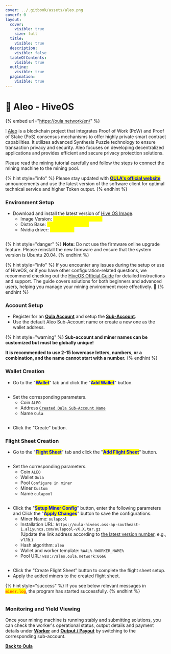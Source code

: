 ```yaml
---
cover: ../.gitbook/assets/aleo.png
coverY: 0
layout:
  cover:
    visible: true
    size: full
  title:
    visible: true
  description:
    visible: false
  tableOfContents:
    visible: true
  outline:
    visible: true
  pagination:
    visible: true
---
```


# 🤖 Aleo - HiveOS

{% embed url="https://oula.network/en/" %}

&#x20;❕ [Aleo](https://www.aleo.org/) is a blockchain project that integrates Proof of Work (PoW) and Proof of Stake (PoS) consensus mechanisms to offer highly private smart contract capabilities. It utilizes advanced Synthesis Puzzle technology to ensure transaction privacy and security. Aleo focuses on developing decentralized applications and provides efficient and secure privacy protection solutions.



Please read the mining tutorial carefully and follow the steps to connect the mining machine to the mining pool.

{% hint style="info" %}
Please stay updated with [<mark style="color:blue;">**OULA's official website**</mark>](https://oula.network/en) announcements and use the latest version of the software client for optimal technical service and higher Token output.
{% endhint %}

### **Environment Setup**

* Download and install the latest version of [Hive OS Image](https://hiveon.com/install/).&#x20;
  * Image Version: <mark style="color:yellow;">HiveOS-0.6-227-stable</mark>&#x20;
  * Distro Base: <mark style="color:yellow;">Ubuntu 20.04.6 LTS</mark>
  * Nvidia driver: <mark style="color:yellow;">v535.171.04</mark>

<figure><img src="../.gitbook/assets/image (1) (1) (1).png" alt=""><figcaption></figcaption></figure>

{% hint style="danger" %}
**Note:** Do not use the firmware online upgrade feature. Please reinstall the new firmware and ensure that the system version is Ubuntu 20.04.
{% endhint %}

{% hint style="info" %}
If you encounter any issues during the setup or use of HiveOS, or if you have other configuration-related questions, we recommend checking out the [HiveOS Official Guide](https://hiveon.com/knowledge-base/guides/) for detailed instructions and support. The guide covers solutions for both beginners and advanced users, helping you manage your mining environment more effectively. 📘
{% endhint %}

### **Account Setup**

* Register for an [**Oula Account**](https://oula.network/en/register) and setup the [**Sub-Account**](https://oula.network/en/pool/manager?tab=subAccount).
* Use the default Aleo Sub-Account name or create a new one as the wallet address.&#x20;

{% hint style="warning" %}
**Sub-account and miner names can be customized but must be globally unique!**&#x20;

**It is recommended to use 2-15 lowercase letters, numbers, or a combination, and the name cannot start with a number.**
{% endhint %}

### &#x20;Wallet Creation

* Go to the "<mark style="color:blue;">**Wallet**</mark>" tab and click the "<mark style="color:blue;">**Add Wallet**</mark>" button.

<figure><img src="../.gitbook/assets/image (3).png" alt=""><figcaption></figcaption></figure>

* Set the corresponding parameters.
  * Coin `ALEO`
  * Address [`Created Oula Sub-Account Name`](https://oula.network/en/pool/manager?tab=subAccount)
  * Name `Oula`

<figure><img src="../.gitbook/assets/image (10).png" alt=""><figcaption></figcaption></figure>

* Click the "Create" button.

### Flight Sheet Creation

* Go to the "<mark style="color:blue;">**Flight Sheet**</mark>" tab and click the "<mark style="color:blue;">**Add Flight Sheet**</mark>" button.

<figure><img src="../.gitbook/assets/image (5).png" alt=""><figcaption></figcaption></figure>

* Set the corresponding parameters.
  * Coin `ALEO`
  * Wallet `Oula`
  * Pool `Configure in miner`
  * Miner `Custom`
  * Name `oulapool`

<figure><img src="../.gitbook/assets/image (6).png" alt=""><figcaption></figcaption></figure>

* Click the "<mark style="color:blue;">**Setup Miner Config**</mark>" button, enter the following parameters and Click the "<mark style="color:blue;">**Apply Changes**</mark>" button to save the configurations.
  * Miner Name: `oulapool`
  * Installation URL: `https://oula-hiveos.oss-ap-southeast-1.aliyuncs.com/oulapool-vX.X.tar.gz`\
    (Update the link address according to [the latest version number](https://app.gitbook.com/s/yseWjqJcypCcEst0oC22/), e.g., v1.15.)
  * Hash algorithm: `aleo`
  * Wallet and worker template: `%WAL%.%WORKER_NAME%`
  * Pool URL: `wss://aleo.oula.network:6666`

<figure><img src="../.gitbook/assets/image (9).png" alt=""><figcaption></figcaption></figure>

* Click the "Create Flight Sheet" button to complete the flight sheet setup.
* Apply the added miners to the created flight sheet.

{% hint style="success" %}
If you see below relevant messages in <mark style="color:red;">`miner.log`</mark>, the program has started successfully.
{% endhint %}

<figure><img src="../.gitbook/assets/image.png" alt=""><figcaption></figcaption></figure>

### **Monitoring and Yield Viewing**

Once your mining machine is running stably and submitting solutions, you can check the worker's operational status, output details and payment details under [**Worker**](https://oula.network/en/pool/manager?tab=miner) and [**Output / Payout**](https://oula.network/en/pool/manager?tab=output) by switching to the corresponding sub-account.





[**Back to Oula**](https://oula.network/en/login)
